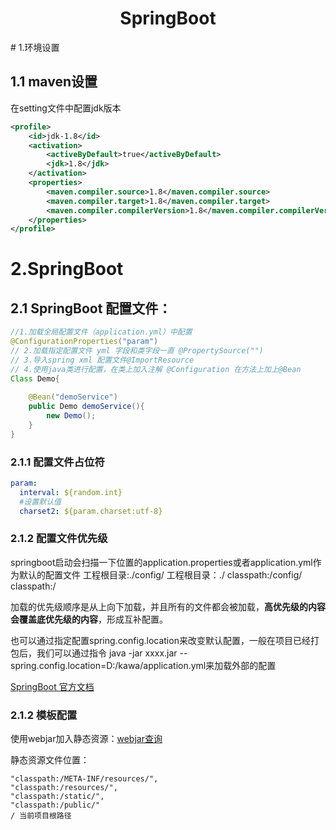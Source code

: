 <h1 style="text-align:center">SpringBoot</h1>
# 1.环境设置

## 1.1 maven设置

在setting文件中配置jdk版本

```xml
<profile>
    <id>jdk-1.8</id>
    <activation>
        <activeByDefault>true</activeByDefault>
        <jdk>1.8</jdk>
    </activation>
    <properties>
        <maven.compiler.source>1.8</maven.compiler.source>
        <maven.compiler.target>1.8</maven.compiler.target>
        <maven.compiler.compilerVersion>1.8</maven.compiler.compilerVersion>	  
    </properties>
</profile>
```

# 2.SpringBoot

## 2.1 SpringBoot 配置文件：

``` java
//1.加载全局配置文件（application.yml）中配置
@ConfigurationProperties("param")
// 2.加载指定配置文件 yml 字段和类字段一直 @PropertySource("")
// 3.导入spring xml 配置文件@ImportResource
// 4.使用java类进行配置，在类上加入注解 @Configuration 在方法上加上@Bean
Class Demo{
    
    @Bean("demoService")
    public Demo demoService(){
        new Demo();
    }
}
```

### 2.1.1 配置文件占位符

```yml
param:
  interval: ${random.int}
  #设置默认值
  charset2: ${param.charset:utf-8}
```



### 2.1.2 配置文件优先级

springboot启动会扫描一下位置的application.properties或者application.yml作为默认的配置文件
		工程根目录:./config/
		工程根目录：./
		classpath:/config/
		classpath:/

加载的优先级顺序是从上向下加载，并且所有的文件都会被加载，**高优先级的内容会覆盖底优先级的内容**，形成互补配置。

也可以通过指定配置spring.config.location来改变默认配置，一般在项目已经打包后，我们可以通过指令 
java -jar xxxx.jar --spring.config.location=D:/kawa/application.yml来加载外部的配置



[SpringBoot 官方文档](https://docs.spring.io/spring-boot/docs/2.2.4.RELEASE/reference/htmlsingle)

### 2.1.2 模板配置

使用webjar加入静态资源：[webjar查询](https://www.webjars.org/)

静态资源文件位置：

```
"classpath:/META-INF/resources/",
"classpath:/resources/",
"classpath:/static/", 
"classpath:/public/" 
/ 当前项目根路径
```

